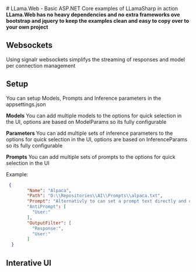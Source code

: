 ﻿﻿# LLama.Web - Basic ASP.NET Core examples of LLamaSharp in action
**LLama.Web has no heavy dependencies and no extra frameworks ove bootstrap and jquery to keep the examples clean and easy to copy over to your own project**

## Websockets
Using signalr websockets simplifys the streaming of responses and model per connection management



## Setup
You can setup Models, Prompts and Inference parameters in the appsettings.json

**Models**
You can add multiple models to the options for quick selection in the UI, options are based on ModelParams so its fully configurable

**Parameters**
You can add multiple sets of inference parameters to the options for quick selection in the UI, options are based on InferenceParams so its fully configurable

**Prompts**
You can add multiple sets of prompts to the options for quick selection in the UI

Example:
```json
 {
        "Name": "Alpaca",
        "Path": "D:\\Repositories\\AI\\Prompts\\alpaca.txt",
        "Prompt": "Alternativly to can set a prompt text directly and omit the Path"
        "AntiPrompt": [
          "User:"
        ],
        "OutputFilter": [
          "Response:",
          "User:"
        ]
  }
```


## Interative UI
